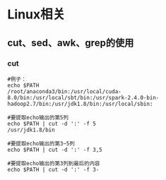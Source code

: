 # Linux相关

## cut、sed、awk、grep的使用

### cut

```shell
#例子：
echo $PATH
/root/anaconda3/bin:/usr/local/cuda-8.0/bin:/usr/local/sbt/bin:/usr/spark-2.4.0-bin-hadoop2.7/bin:/usr/jdk1.8/bin:/usr/local/sbin:

#要提取echo输出的第5列
echo $PATH | cut -d ':' -f 5
/usr/jdk1.8/bin

#要提取echo输出的第3~5列
echo $PATH | cut -d ':' -f 3,5

#要提取echo输出的第3列到最后的内容
echo $PATH | cut -d ':' -f 3-


```

